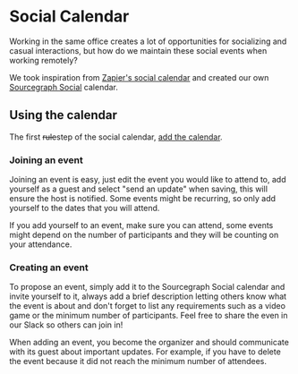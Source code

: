 # Social Calendar

Working in the same office creates a lot of opportunities for socializing and casual interactions, but how do we maintain these social events when working remotely?

We took inspiration from [Zapier's social calendar](https://zapier.com/blog/remote-team-activities/) and created our own [Sourcegraph Social](https://calendar.google.com/calendar?cid=Y18yZThnaDNqZzduMzgzZWYwNmY3bzE4M3BiZ0Bncm91cC5jYWxlbmRhci5nb29nbGUuY29t) calendar.

## Using the calendar

The first ~~rule~~step of the social calendar, [add the calendar](https://calendar.google.com/calendar?cid=Y18yZThnaDNqZzduMzgzZWYwNmY3bzE4M3BiZ0Bncm91cC5jYWxlbmRhci5nb29nbGUuY29t).

### Joining an event

Joining an event is easy, just edit the event you would like to attend to, add yourself as a guest and select "send an update" when saving, this will ensure the host is notified. Some events might be recurring, so only add yourself to the dates that you will attend.

If you add yourself to an event, make sure you can attend, some events might depend on the number of participants and they will be counting on your attendance.

### Creating an event

To propose an event, simply add it to the Sourcegraph Social calendar and invite yourself to it, always add a brief description letting others know what the event is about and don't forget to list any requirements such as a video game or the minimum number of participants. Feel free to share the even in our Slack so others can join in!

When adding an event, you become the organizer and should communicate with its guest about important updates. For example, if you have to delete the event because it did not reach the minimum number of attendees.
